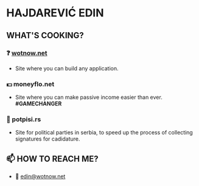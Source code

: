 # HAJDAREVIĆ EDIN

## WHAT'S COOKING?

### ❓ [wotnow.net](https://wotnow.net)

- Site where you can build any application.

### 💵 moneyflo.net

- Site where you can make passive income easier than ever. **#GAMECHANGER**

### 📜 potpisi.rs

- Site for political parties in serbia, to speed up the process of collecting signatures for cadidature.

## 📫 HOW TO REACH ME?

- 📧 edin@wotnow.net

<!--
**hajdarevicedin/hajdarevicedin** is a ✨ _special_ ✨ repository because its `README.md` (this file) appears on your GitHub profile.

Here are some ideas to get you started:

- 🔭 I’m currently working on ...
- 🌱 I’m currently learning ...
- 👯 I’m looking to collaborate on ...
- 🤔 I’m looking for help with ...
- 💬 Ask me about ...
- 📫 How to reach me: ...
- 😄 Pronouns: ...
- ⚡ Fun fact: ...
-->

